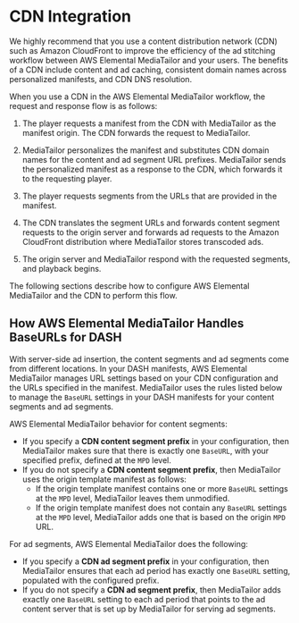 # CDN Integration<a name="integrating-cdn"></a>

We highly recommend that you use a content distribution network \(CDN\) such as Amazon CloudFront to improve the efficiency of the ad stitching workflow between AWS Elemental MediaTailor and your users\. The benefits of a CDN include content and ad caching, consistent domain names across personalized manifests, and CDN DNS resolution\.

When you use a CDN in the AWS Elemental MediaTailor workflow, the request and response flow is as follows:

1. The player requests a manifest from the CDN with MediaTailor as the manifest origin\. The CDN forwards the request to MediaTailor\.

1. MediaTailor personalizes the manifest and substitutes CDN domain names for the content and ad segment URL prefixes\. MediaTailor sends the personalized manifest as a response to the CDN, which forwards it to the requesting player\.

1. The player requests segments from the URLs that are provided in the manifest\. 

1. The CDN translates the segment URLs and forwards content segment requests to the origin server and forwards ad requests to the Amazon CloudFront distribution where MediaTailor stores transcoded ads\.

1. The origin server and MediaTailor respond with the requested segments, and playback begins\.

The following sections describe how to configure AWS Elemental MediaTailor and the CDN to perform this flow\.

## How AWS Elemental MediaTailor Handles BaseURLs for DASH<a name="baseurls-for-dash"></a>

With server\-side ad insertion, the content segments and ad segments come from different locations\. In your DASH manifests, AWS Elemental MediaTailor manages URL settings based on your CDN configuration and the URLs specified in the manifest\. MediaTailor uses the rules listed below to manage the `BaseURL` settings in your DASH manifests for your content segments and ad segments\. 

AWS Elemental MediaTailor behavior for content segments:
+ If you specify a **CDN content segment prefix** in your configuration, then MediaTailor makes sure that there is exactly one `BaseURL`, with your specified prefix, defined at the `MPD` level\.
+ If you do not specify a **CDN content segment prefix**, then MediaTailor uses the origin template manifest as follows: 
  + If the origin template manifest contains one or more `BaseURL` settings at the `MPD` level, MediaTailor leaves them unmodified\.
  + If the origin template manifest does not contain any `BaseURL` settings at the `MPD` level, MediaTailor adds one that is based on the origin `MPD` URL\. 

For ad segments, AWS Elemental MediaTailor does the following:
+ If you specify a **CDN ad segment prefix** in your configuration, then MediaTailor ensures that each ad period has exactly one `BaseURL` setting, populated with the configured prefix\. 
+ If you do not specify a **CDN ad segment prefix**, then MediaTailor adds exactly one `BaseURL` setting to each ad period that points to the ad content server that is set up by MediaTailor for serving ad segments\.